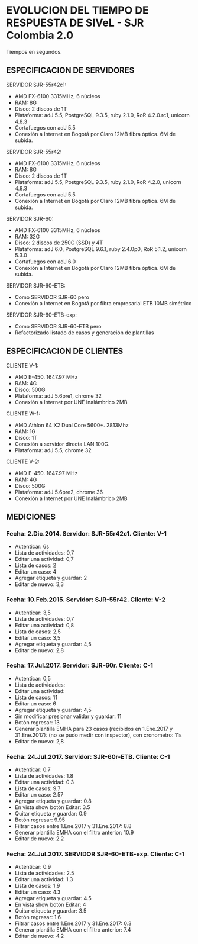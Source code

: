
# EVOLUCION DEL TIEMPO DE RESPUESTA DE SIVeL - SJR Colombia 2.0

Tiempos en segundos.

## ESPECIFICACION DE SERVIDORES

SERVIDOR SJR-55r42c1:
* AMD FX-6100 3315MHz, 6 núcleos
* RAM: 8G
* Disco: 2 discos de 1T
* Plataforma: adJ 5.5, PostgreSQL 9.3.5, ruby 2.1.0, RoR 4.2.0.rc1, unicorn 4.8.3
* Cortafuegos con adJ 5.5 
* Conexión a Internet en Bogotá por Claro 12MB fibra óptica. 6M de subida.

SERVIDOR SJR-55r42:
* AMD FX-6100 3315MHz, 6 núcleos
* RAM: 8G
* Disco: 2 discos de 1T
* Plataforma: adJ 5.5, PostgreSQL 9.3.5, ruby 2.1.0, RoR 4.2.0, unicorn 4.8.3
* Cortafuegos con adJ 5.5 
* Conexión a Internet en Bogotá por Claro 12MB fibra óptica. 6M de subida.

SERVIDOR SJR-60:
* AMD FX-6100 3315MHz, 6 núcleos
* RAM: 32G
* Disco: 2 discos de 250G (SSD) y 4T
* Plataforma: adJ 6.0, PostgreSQL 9.6.1, ruby 2.4.0p0, RoR 5.1.2, unicorn 5.3.0
* Cortafuegos con adJ 6.0 
* Conexión a Internet en Bogotá por Claro 12MB fibra óptica. 6M de subida.


SERVIDOR SJR-60-ETB:
* Como SERVIDOR SJR-60 pero
* Conexión a Internet en Bogotá por fibra empresarial ETB 10MB simétrico

SERVIDOR SJR-60-ETB-exp:
* Como SERVIDOR SJR-60-ETB pero
* Refactorizado listado de casos y generación de plantillas



## ESPECIFICACION DE CLIENTES

CLIENTE V-1:
* AMD E-450. 1647.97 MHz
* RAM: 4G
* Disco: 500G
* Plataforma: adJ 5.6pre1, chrome 32
* Conexión a Internet por UNE Inalámbrico 2MB

CLIENTE W-1:
* AMD Athlon 64 X2 Dual Core 5600+. 2813Mhz
* RAM: 1G
* Disco: 1T
* Conexión a servidor directa LAN 100G.
* Plataforma: adJ 5.5, chrome 32

CLIENTE V-2:
* AMD E-450. 1647.97 MHz
* RAM: 4G
* Disco: 500G
* Plataforma: adJ 5.6pre2, chrome 36
* Conexión a Internet por UNE Inalámbrico 2MB


## MEDICIONES

### Fecha: 2.Dic.2014. Servidor: SJR-55r42c1. Cliente: V-1
* Autenticar: 6s
* Lista de actividades: 0,7
* Editar una actividad: 0,7
* Lista de casos: 2
* Editar un caso: 4
* Agregar etiqueta y guardar: 2
* Editar de nuevo: 3,3

### Fecha: 10.Feb.2015. Servidor: SJR-55r42. Cliente: V-2
* Autenticar: 3,5
* Lista de actividades: 0,7
* Editar una actividad: 0,8
* Lista de casos: 2,5
* Editar un caso: 3,5
* Agregar etiqueta y guardar: 4,5
* Editar de nuevo: 2,8

### Fecha: 17.Jul.2017. Servidor: SJR-60r. Cliente: C-1
* Autenticar: 0,5
* Lista de actividades: 
* Editar una actividad: 
* Lista de casos: 11
* Editar un caso: 6
* Agregar etiqueta y guardar: 4,5
* Sin modificar presionar validar y guardar: 11
* Botón regresar: 13
* Generar plantilla EMHA para 23 casos (recibidos en 1.Ene.2017 y 31.Ene.2017): (no se pudo medir con inspector), con cronometro: 11s
* Editar de nuevo: 2,8

### Fecha: 24.Jul.2017. Servidor: SJR-60r-ETB. Cliente: C-1
* Autenticar: 0.7
* Lista de actividades: 1.8
* Editar una actividad: 0.3
* Lista de casos: 9.7
* Editar un caso: 2.57
* Agregar etiqueta y guardar: 0.8
* En vista show botón Editar: 3.5
* Quitar etiqueta y guardar: 0.9
* Botón regresar: 9.95
* Filtrar casos entre 1.Ene.2017 y 31.Ene.2017: 8.8
* Generar plantilla EMHA con el filtro anterior: 10.9
* Editar de nuevo: 2.2

### Fecha: 24.Jul.2017. SERVIDOR SJR-60-ETB-exp. Cliente: C-1
* Autenticar: 0.9
* Lista de actividades: 2.5
* Editar una actividad: 1.3
* Lista de casos: 1.9
* Editar un caso: 4.3
* Agregar etiqueta y guardar: 4.5
* En vista show botón Editar: 4
* Quitar etiqueta y guardar: 3.5
* Botón regresar: 1.6
* Filtrar casos entre 1.Ene.2017 y 31.Ene.2017: 0.3
* Generar plantilla EMHA con el filtro anterior: 7.4
* Editar de nuevo: 4.2




